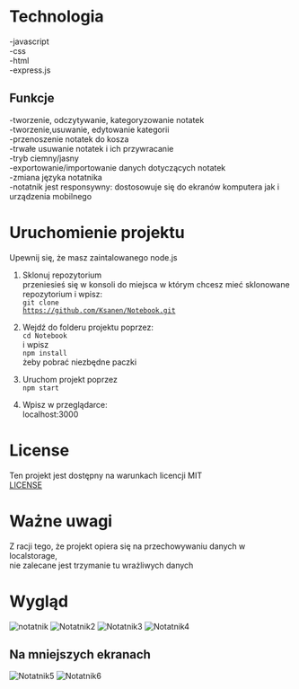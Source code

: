 # Technologia
-javascript<br>
-css<br>
-html<br>
-express.js<br>

## Funkcje
-tworzenie, odczytywanie, kategoryzowanie notatek<br>
-tworzenie,usuwanie, edytowanie kategorii<br>
-przenoszenie notatek do kosza<br>
-trwałe usuwanie notatek i ich przywracanie<br>
-tryb ciemny/jasny<br>
-exportowanie/importowanie danych dotyczących notatek<br>
-zmiana języka notatnika<br>
-notatnik jest responsywny: dostosowuje się do ekranów komputera jak i urządzenia mobilnego<br>

# Uruchomienie projektu
Upewnij się, że masz zaintalowanego node.js
1. Sklonuj repozytorium <br>
przeniesieś się w konsoli do miejsca w którym chcesz mieć sklonowane repozytorium i wpisz:<br>
<code>git clone https://github.com/Ksanen/Notebook.git</code>
3. Wejdź do folderu projektu poprzez: <br>
  <code>cd Notebook</code> <br>
   i wpisz <br>
   <code>npm install</code> <br>
   żeby pobrać niezbędne paczki
4. Uruchom projekt poprzez <br>
   <code>npm start</code>

5. Wpisz w przeglądarce: <br>
localhost:3000
# License
Ten projekt jest dostępny na warunkach licencji MIT<br>
[LICENSE](LICENSE)
# Ważne uwagi
Z racji tego, że projekt opiera się na przechowywaniu danych w localstorage,<br>
nie zalecane jest trzymanie tu wrażliwych danych
# Wygląd
![notatnik](https://github.com/user-attachments/assets/123c2d6b-a73f-42d1-9931-68eb16838f58)
![Notatnik2](https://github.com/user-attachments/assets/30b30bae-3fa1-4ce4-b58c-3ce3c360d788)
![Notatnik3](https://github.com/user-attachments/assets/24ac5f3e-05a5-4978-bfc0-f8a4415db842)
![Notatnik4](https://github.com/user-attachments/assets/1ffd660a-0e43-431e-8c55-f5f167b009fc)

## Na mniejszych ekranach
![Notatnik5](https://github.com/user-attachments/assets/ae20b5b6-390f-4ca2-a41b-e56ced579be5)
![Notatnik6](https://github.com/user-attachments/assets/b1e09788-3748-4880-8e41-aaad6ca74b96)


